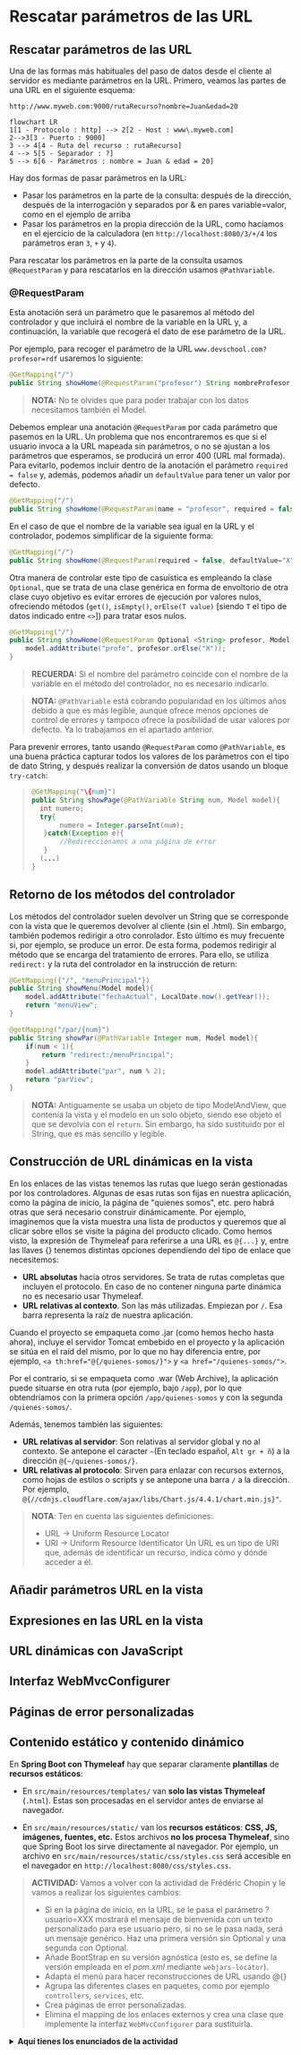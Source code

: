 # Rescatar parámetros de las URL

## Rescatar parámetros de las URL

Una de las formas más habituales del paso de datos desde el cliente al servidor es mediante parámetros en la URL. Primero, veamos las partes de una URL en el siguiente esquema:

```url
http://www.myweb.com:9000/rutaRecurso?nombre=Juan&edad=20
```
```mermaid
flowchart LR
1[1 - Protocolo : http] --> 2[2 - Host : www\.myweb.com]
2-->3[3 - Puerto : 9000]
3 --> 4[4 - Ruta del recurso : rutaRecurso]
4 --> 5[5 - Separador : ?]
5 --> 6[6 - Parámetros : nombre = Juan & edad = 20]
```
Hay dos formas de pasar parámetros en la URL:
* Pasar los parámetros en la parte de la consulta: después de la dirección, después de la interrogación y separados por & en pares variable=valor, como en el ejemplo de arriba
* Pasar los parámetros en la propia dirección de la URL, como hacíamos en el ejercicio de la calculadora (en `http://localhost:8080/3/+/4` los parámetros eran `3`, `+` y `4`).

Para rescatar los parámetros en la parte de la consulta usamos `@RequestParam` y para rescatarlos en la dirección usamos `@PathVariable`. 

### @RequestParam

Esta anotación será un parámetro que le pasaremos al método del controlador y que incluirá el nombre de la variable en la URL y, a continuación, la variable que recogerá el dato de ese parámetro de la URL. 

Por ejemplo, para recoger el parámetro de la URL `www.devschool.com?profesor=rdf` usaremos lo siguiente:

```java
@GetMapping("/")
public String showHome(@RequestParam("profesor") String nombreProfesor, Model model){}
```
> **NOTA:** No te olvides que para poder trabajar con los datos necesitamos también el Model.

Debemos emplear una anotación `@RequestParam` por cada parámetro que pasemos en la URL. Un problema que nos encontraremos es que si el usuario invoca a la URL mapeada sin parámetros, o no se ajustan a los parámetros que esperamos, se producirá un error 400 (URL mal formada). Para evitarlo, podemos incluir dentro de la anotación el parámetro `required = false` y, además, podemos añadir un `defaultValue` para tener un valor por defecto.

```java
@GetMapping("/")
public String showHome(@RequestParam(name = "profesor", required = false, defaultValue="X") String nombreProfesor, Model model){}
```

En el caso de que el nombre de la variable sea igual en la URL y el controlador, podemos simplificar de la siguiente forma:

```java
@GetMapping("/")
public String showHome(@RequestParam(required = false, defaultValue="X") String profesor, Model model){}
```

Otra manera de controlar este tipo de casuística es empleando la clase `Optional`, que se trata de una clase genérica en forma de envoltorio de otra clase cuyo objetivo es evitar errores de ejecución por valores nulos, ofreciendo métodos (`get()`, `isEmpty()`, `orElse(T value)` [siendo `T` el tipo de datos indicado entre `<>`]) para tratar esos nulos.

```java
@GetMapping("/")
public String showHome(@RequestParam Optional <String> profesor, Model model){
    model.addAttribute("profe", profesor.orElse("X"));
}
```
>**RECUERDA:** Si el nombre del parámetro coincide con el nombre de la variable en el método del controlador, no es necesario indicarlo.

> **NOTA:** `@PathVariable` está cobrando popularidad en los últimos años debido a que es más legible, aunque ofrece menos opciones de control de errores y tampoco ofrece la posibilidad de usar valores por defecto. Ya lo trabajamos en el apartado anterior.

Para prevenir errores, tanto usando `@RequestParam` como `@PathVariable`, es una buena práctica capturar todos los valores de los parámetros con el tipo de dato String, y después realizar la conversión de datos usando un bloque `try-catch`:

> ```java
>@GetMapping("\{num}")
>public String showPage(@PathVariable String num, Model model){
>   int numero;
>   try{
>        numero = Integer.parseInt(num);
>    }catch(Exception e){
>        //Redireccionamos a una página de error
>    }
>   (...)
>}
>```
>

## Retorno de los métodos del controlador

Los métodos del controlador suelen devolver un String que se corresponde con la vista que le queremos devolver al cliente (sin el .html). Sin embargo, también podemos redirigir a otro conrolador. Esto último es muy frecuente si, por ejemplo, se produce un error. De esta forma, podemos redirigir al método que se encarga del tratamiento de errores. Para ello, se utiliza `redirect:` y la ruta del controlador en la instrucción de return:
```java
@GetMapping({"/", "menuPrincipal"})
public String showMenu(Model model){
    model.addAttribute("fechaActual", LocalDate.now().getYear());
    return "menuView";
}

@getMapping("/par/{num}")
public String showPar(@PathVariable Integer num, Model model){
    if(num < 1){
        return "redirect:/menuPrincipal";
    }
    model.addAttribute("par", num % 2);
    return "parView";
}
```

> **NOTA:** Antiguamente se usaba un objeto de tipo ModelAndView, que contenía la vista y el modelo en un solo objeto, siendo ese objeto el que se devolvía con el `return`. Sin embargo, ha sido sustituido por el String, que es más sencillo y legible.

## Construcción de URL dinámicas en la vista

En los enlaces de las vistas tenemos las rutas que luego serán gestionadas por los controladores. Algunas de esas rutas son fijas en nuestra aplicación, como la página de inicio, la página de "quienes somos", etc. pero habrá otras que será necesario construir dinámicamente. Por ejemplo, imaginemos que la vista muestra una lista de productos y queremos que al clicar sobre ellos se visite la página del producto clicado. Como hemos visto, la expresión de Thymeleaf para referirse a una URL es `@{...}` y, entre las llaves {} tenemos distintas opciones dependiendo del tipo de enlace que necesitemos:

* **URL absolutas** hacia otros servidores. Se trata de rutas completas que incluyen el protocolo. En caso de no contener ninguna parte dinámica no es necesario usar Thymeleaf.
* **URL relativas al contexto**. Son las más utilizadas. Empiezan por `/`. Esa barra representa la raíz de nuestra aplicación.

Cuando el proyecto se empaqueta como .jar (como hemos hecho hasta ahora), incluye el servidor Tomcat embebido en el proyecto y la aplicación se sitúa en el raíd del mismo, por lo que no hay diferencia entre, por ejemplo, `<a th:href="@{/quienes-somos/}">` y `<a href="/quienes-somos/">`.

Por el contrario, si se empaqueta como .war (Web Archive), la aplicación puede situarse en otra ruta (por ejemplo, bajo `/app`), por lo que obtendríamos con la primera opción `/app/quienes-somos` y con la segunda `/quienes-somos/`.

Además, tenemos también las siguientes:

* **URL relativas al servidor**: Son relativas al servidor global y no al contexto. Se antepone el caracter `~`(En teclado español, `Alt gr + ñ`) a la dirección `@{~/quienes-somos/}`.
* **URL relativas al protocolo**: Sirven para enlazar con recursos externos, como hojas de estilos o scripts y se antepone una barra `/` a la dirección. Por ejemplo, `@{//cdnjs.cloudflare.com/ajax/libs/Chart.js/4.4.1/chart.min.js}"`.

> **NOTA**: Ten en cuenta las siguientes definiciones: 
> * URL -> Uniform Resource Locator
> * URI -> Uniform Resource Identificator
> Un URL es un tipo de URI que, además de identificar un recurso, indica cómo y dónde acceder a él.

## Añadir parámetros URL en la vista

## Expresiones en las URL en la vista

## URL dinámicas con JavaScript

## Interfaz WebMvcConfigurer

## Páginas de error personalizadas

## Contenido estático y contenido dinámico

En **Spring Boot con Thymeleaf** hay que separar claramente **plantillas** de **recursos estáticos**:

* En `src/main/resources/templates/` van **solo las vistas Thymeleaf** (`.html`). Estas son procesadas en el servidor antes de enviarse al navegador.

* En `src/main/resources/static/` van los **recursos estáticos**: **CSS, JS, imágenes, fuentes, etc.** Estos archivos **no los procesa Thymeleaf**, sino que Spring Boot los sirve directamente al navegador. Por ejemplo, un archivo en `src/main/resources/static/css/styles.css` será accesible en el navegador en `http://localhost:8080/css/styles.css`.


> **ACTIVIDAD:** Vamos a volver con la actividad de Frédéric Chopin y le vamos a realizar los siguientes cambios:
> - Si en la página de inicio, en la URL, se le pasa el parámetro ?usuario=XXX mostrará el mensaje de bienvenida con un texto personalizado para ese usuario pero, si no se le pasa nada, será un mensaje genérico. Haz una primera versión sin Optional y una segunda con Optional.
> - Añade BootStrap en su versión agnóstica (esto es, se define la versión empleada en el *pom.xml* mediante `webjars-locator`).
> - Adapta el menú para hacer reconstrucciones de URL usando @{}
> - Agrupa las diferentes clases en paquetes, como por ejemplo `controllers`, `services`, etc.
> - Crea páginas de error personalizadas.
> - Elimina el mapping de los enlaces externos y crea una clase que implemente la interfaz `WebMvcConfigurer` para sustituirla.

<details>
<summary><b>Aquí tienes los enunciados de la actividad</b></summary>

> **ACTIVIDAD:**
> Crea un nuevo proyecto basado en Frédéric Chopin. Pasa datos dinámicos a las plantillas de Thymeleaf usando un `Model`.
>
> * La página de inicio puede mostrar el año actual (p. ej., @2025) utilizando `LocalDate.now()`.
> * En la página de repertorio, lista las piezas utilizando una clase o un record `MusicalPiece` con título, compositor, año e instrumentación.
> * Más adelante, estos datos se guardarán en una base de datos.
>
> Adapta todas las vistas siempre que sea posible.
>
> Tu ejercicio debe cumplir los siguientes requisitos:
>
> * **Crear un modelo de datos para guardar la información sobre las Piezas Musicales**. Puedes usar clases, records, arrays o algo similar. Ten en cuenta que necesitas usar una Colección basada en este tipo de datos (por lo tanto, clases o records serán más fáciles).
> * **Usar fragmentos** para el `<head>`. Utiliza al menos una vez la etiqueta `<th:block>`.
> * **Usar el operador Elvis** para comprobar si un valor es nulo o no.
> * Usar al menos una vez una condición y una iteración.
>
>   * Por ejemplo, como condición podrías aplicar una clase CSS diferente si una pieza musical es una *pieza para piano solo* o un *concierto para piano*.
>   * Por supuesto, el lugar más sencillo para implementar la iteración es al listar las piezas musicales.
> * Configurar `spring.thymeleaf.cache=false` en `application.properties` y el atributo `xmlns` en la etiqueta `<html>`.
> * **Usar `th:href` y `th:src`** en lugar de los atributos HTML `href` y `src`.
>
> Tendrás que explicar cómo has hecho todo esto en la memoria que entregarás junto con el proyecto.

<details>
<summary><b>Actividades anteriores<b></summary>

> **Actividad:**
> Toma el proyecto anterior y desarrolla una clase de tipo `@Controller` que contenga diferentes @GetMapping con las rutas que quieras que devuelvan las vistas solicitadas.
>
> a) ¿Tienes que cambiar la ubicación de las vistas? ¿Por qué?
> b) ¿Tienes que cambiar el código HTML del menú de navegación de las páginas?
> c) ¿Tienen que llamarse igual las rutas del GetMapping y las vistas?
>
> La página index será servida para las URL: /index, /home o, simplemente, /. Como las rutas y las vistas no tienen por qué llamarse igual, renombra las vistas con el sufijo "View" (por ejemplo, indexView.html). Así podemos distinguir bien por el propio nombre lo que es una vista y lo que es una ruta o URL gestionada por el controlador.


<details>
<summary>El enunciado del proyecto anterior era este:</summary>

> Crea un segundo proyecto a partir de https://start.spring.io con las mismas características que el anterior. En este caso, consistirá en una web estática sobre Frédeic Chopin.
>
> - index.html con una biografía general (puedes extraer información de la [Wikipedia](https://es.wikipedia.org/wiki/Fr%C3%A9d%C3%A9ric_Chopin) y resumirla). Interesan los datos referentes a su nacimiento y fallecimiento, así como los lugares donde ejerció su actividad profesional. Habla de su mujer George Sand y de su paso por Mallorca, así de como cualquier dato que consideres importante o curioso.
>- repertorio.html con la lista de piezas más relevantes del compositor. Añade enlaces a las partituras seleccionadas que estén en [imslp.org](https://imslp.org/wiki/Category:Chopin,_Fr%C3%A9d%C3%A9ric), así como vídeos de interpretaciones en youtube o en el propio imslp para cada una.
>- galeria-imagenes.html con fotos y cuadros relevantes. Puedes extraerlas de la Wikipedia.
>- enlaces-externos.html con enlaces relevantes para la página web. Puedes añadir los de su página de Wikipedia e imslp.org, así como de algún artículo que encuentres por internet.
>
> El contenido de la página puede estar en castellano, aunque puedes usar un chatbot o un traductor para traducirlo al inglés.
</details>
</details>
</details>



